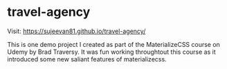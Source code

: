 # travel-agency

Visit: https://sujeevan81.github.io/travel-agency/

This is one demo project I created as part of the MaterializeCSS course on Udemy by Brad Traversy. It was fun working throughtout this course as it introduced some new saliant features of materializecss.
